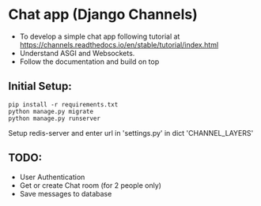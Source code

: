 # Chat app (Django Channels)
- To develop a simple  chat app following tutorial at https://channels.readthedocs.io/en/stable/tutorial/index.html
- Understand ASGI and Websockets.
- Follow the documentation and build on top

## Initial Setup:
```
pip install -r requirements.txt
python manage.py migrate
python manage.py runserver
```
Setup redis-server and enter url in 'settings.py' in dict 'CHANNEL_LAYERS'

## TODO:
- User Authentication
- Get or create Chat room (for 2 people only)
- Save messages to database